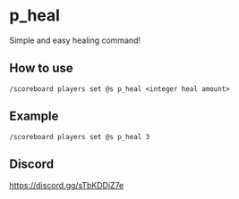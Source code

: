 # p_heal
Simple and easy healing command!

## How to use
`/scoreboard players set @s p_heal <integer heal amount>`

## Example
`/scoreboard players set @s p_heal 3`

## Discord
https://discord.gg/sTbKDDjZ7e
